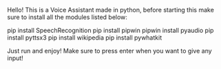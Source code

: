 Hello!
This is a Voice Assistant made in python, before starting this make sure to install all the modules listed below:

pip install SpeechRecognition
pip install pipwin
pipwin install pyaudio
pip install pyttsx3
pip install wikipedia
pip install pywhatkit

Just run and enjoy! Make sure to press enter when you want to give any input!